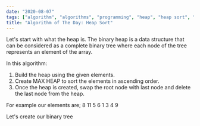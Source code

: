 ```yaml
---
date: "2020-08-07"
tags: ["algorithm", "algorithms", "programming", "heap", "heap sort", "sort"]
title: "Algorithm of The Day: Heap Sort"
---
```


Let's start with what the heap is.
The binary heap is a data structure that can be considered as a complete binary tree where each node of the tree represents an element of the array.

In this algorithm:

1) Build the heap using the given elements.
2) Create MAX HEAP to sort the elements in ascending order.
3) Once the heap is created, swap the root node with last node and delete the last node from the heap.

For example our elements are; 8 11 5 6 1 3 4 9

Let's create our binary tree

